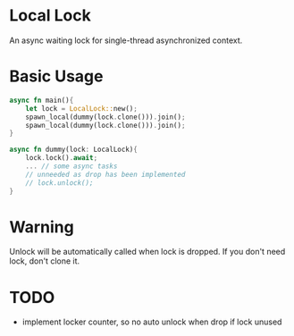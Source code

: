 # Local Lock
An async waiting lock for single-thread asynchronized context.

# Basic Usage
```rust
async fn main(){
    let lock = LocalLock::new();
    spawn_local(dummy(lock.clone())).join();
    spawn_local(dummy(lock.clone())).join();
}

async fn dummy(lock: LocalLock){
    lock.lock().await;
    ... // some async tasks
    // unneeded as drop has been implemented
    // lock.unlock(); 
}
```
# Warning
Unlock will be automatically called when lock is dropped. If you don't need lock, don't clone it.
# TODO
- implement locker counter, so no auto unlock when drop if lock unused